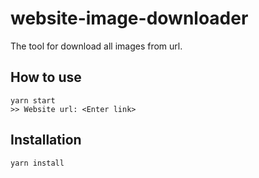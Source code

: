 # website-image-downloader
The tool for download all images from url.

## How to use
```
yarn start
>> Website url: <Enter link>
```

## Installation
```
yarn install
```
